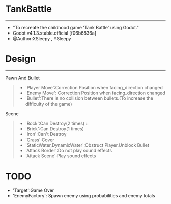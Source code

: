# TankBattle
_____________

* "To recreate the childhood game 'Tank Battle' using Godot."
* Godot v4.1.3.stable.official [f06b6836a]
* @Author:XSleepy , YSleepy


# Design
_____________

Pawn And Bullet
> * 'Player Move':Correction Position when facing_direction changed
> * 'Enemy Move': Correction Position when facing_direction changed
> * 'Bullet':There is no collision between bullets.(To increase the difficulty of the game)

Scene
> * 'Rock':Can Destroy(2 times) :: <Design Error>
> * 'Brick':Can Destroy(1 times)
> * 'Iron':Can't Destroy
> * 'Grass':Cover
> * 'StaticWater,DynamicWater':Obstruct Player.Unblock Bullet
> * 'Attack Border':Do not play sound effects
> * 'Attack Scene':Play sound effects

# TODO
 
* 'Target':Game Over
* 'EnemyFactory': Spawn enemy using probabilities and enemy totals

